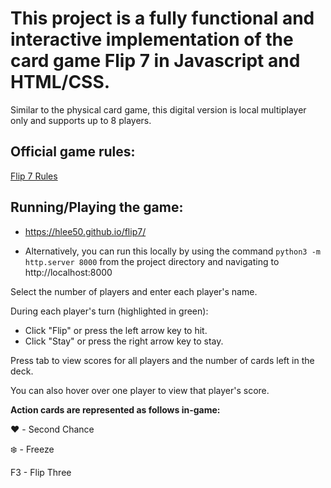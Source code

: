 # This project is a fully functional and interactive implementation of the card game Flip 7 in Javascript and HTML/CSS.

Similar to the physical card game, this digital version is local multiplayer only and supports up to 8 players.


## Official game rules:
[Flip 7 Rules](https://cdn.shopify.com/s/files/1/0611/3958/3198/files/25_FLIP_7_TB_RULES_C_ND_1.pdf?v=1734983801)


## Running/Playing the game:
- https://hlee50.github.io/flip7/

- Alternatively, you can run this locally by using the command `python3 -m http.server 8000` from the project directory and navigating to http://localhost:8000

Select the number of players and enter each player's name.

During each player's turn (highlighted in green):  
- Click "Flip" or press the left arrow key to hit.  
- Click "Stay" or press the right arrow key to stay.  

Press tab to view scores for all players and the number of cards left in the deck.

You can also hover over one player to view that player's score.

**Action cards are represented as follows in-game:**

:heart: - Second Chance

:snowflake: - Freeze

F3 - Flip Three
